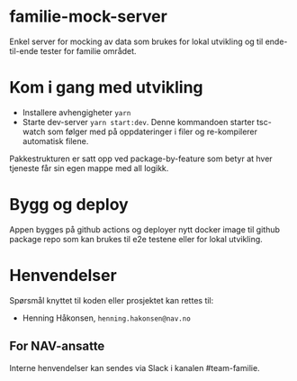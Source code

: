 # familie-mock-server
Enkel server for mocking av data som brukes for lokal utvikling og til ende-til-ende tester for familie området.

# Kom i gang med utvikling

* Installere avhengigheter `yarn`
* Starte dev-server `yarn start:dev`. Denne kommandoen starter tsc-watch som følger med på oppdateringer i filer og re-kompilerer automatisk filene.

Pakkestrukturen er satt opp ved package-by-feature som betyr at hver tjeneste får sin egen mappe med all logikk.

# Bygg og deploy
Appen bygges på github actions og deployer nytt docker image til github package repo som kan brukes til e2e testene eller for lokal utvikling.

# Henvendelser

Spørsmål knyttet til koden eller prosjektet kan rettes til:

* Henning Håkonsen, `henning.hakonsen@nav.no`

## For NAV-ansatte

Interne henvendelser kan sendes via Slack i kanalen #team-familie.